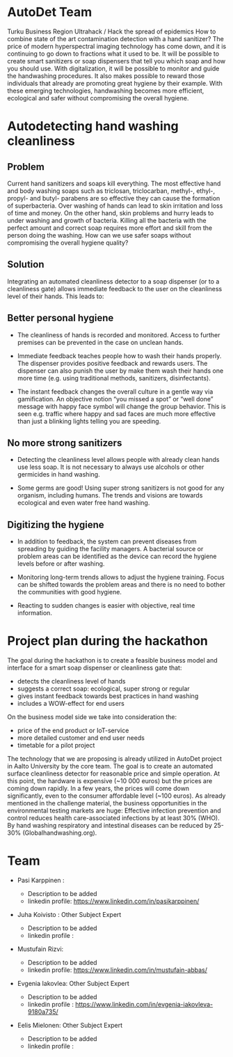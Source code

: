 # AutoDet Team

Turku Business Region Ultrahack / Hack the spread of epidemics
How to combine state of the art contamination detection with a hand sanitizer? The price of modern hyperspectral imaging technology has come down, and it is continuing to go down to fractions what it used to be. It will be possible to create smart sanitizers or soap dispensers that tell you which soap and how you should use. With digitalization, it will be possible to monitor and guide the handwashing procedures. It also makes possible to reward those individuals that already are promoting great hygiene by their example. With these emerging technologies, handwashing becomes more efficient, ecological and safer without compromising the overall hygiene.

# Autodetecting hand washing cleanliness

## Problem

Current hand sanitizers and soaps kill everything. The most effective hand and body washing soaps such as triclosan, triclocarban, methyl-, ethyl-, propyl- and butyl- parabens are so effective they can cause the formation of superbacteria. Over washing of hands can lead to skin irritation and loss of time and money. On the other hand, skin problems and hurry leads to under washing and growth of bacteria.
Killing all the bacteria with the perfect amount and correct soap requires more effort and skill from the person doing the washing.
How can we use safer soaps without compromising the overall hygiene quality?

## Solution

Integrating an automated cleanliness detector to a soap dispenser (or to a cleanliness gate) allows immediate feedback to the user on the cleanliness level of their hands. This leads to:

## Better personal hygiene

- The cleanliness of hands is recorded and monitored. Access to further premises can be prevented in the case on unclean hands.

- Immediate feedback teaches people how to wash their hands properly. The dispenser provides positive feedback and rewards users. The dispenser can also punish the user by make them wash their hands one more time (e.g. using traditional methods, sanitizers, disinfectants).

- The instant feedback changes the overall culture in a gentle way via gamification. An objective notion “you missed a spot” or “well done” message with happy face symbol will change the group behavior. This is seen e.g. traffic where happy and sad faces are much more effective than just a blinking lights telling you are speeding.

## No more strong sanitizers

- Detecting the cleanliness level allows people with already clean hands use less soap. It is not necessary to always use alcohols or other germicides in hand washing.

- Some germs are good! Using super strong sanitizers is not good for any organism, including humans. The trends and visions are towards ecological and even water free hand washing.

## Digitizing the hygiene

- In addition to feedback, the system can prevent diseases from spreading by guiding the facility managers. A bacterial source or problem areas can be identified as the device can record the hygiene levels before or after washing.

- Monitoring long-term trends allows to adjust the hygiene training. Focus can be shifted towards the problem areas and there is no need to bother the communities with good hygiene.

- Reacting to sudden changes is easier with objective, real time information.

# Project plan during the hackathon


The goal during the hackathon is to create a feasible business model and interface for a smart soap dispenser or cleanliness gate that:

- detects the cleanliness level of hands
- suggests a correct soap: ecological, super strong or regular
- gives instant feedback towards best practices in hand washing
- includes a WOW-effect for end users

On the business model side we take into consideration the:

- price of the end product or IoT-service
- more detailed customer and end user needs
- timetable for a pilot project

The technology that we are proposing is already utilized in AutoDet project in Aalto University by the core team. The goal is to create an automated surface cleanliness detector for reasonable price and simple operation.
At this point, the hardware is expensive (~10 000 euros) but the prices are coming down rapidly. In a few years, the prices will come down significantly, even to the consumer affordable level (~100 euros).
As already mentioned in the challenge material, the business opportunities in the environmental testing markets are huge: Effective infection prevention and control reduces health care-associated infections by at least 30% (WHO). By hand washing respiratory and intestinal diseases can be reduced by 25-30% (Globalhandwashing.org).

# Team

- Pasi Karppinen :
  - Description to be added
  - linkedin profile: https://www.linkedin.com/in/pasikarppinen/

- Juha Koivisto : Other Subject Expert
  - Description to be added
  - linkedin profile :

- Mustufain Rizvi:
  - Description to be added
  - linkedin profile: https://www.linkedin.com/in/mustufain-abbas/

- Evgenia Iakovlea: Other Subject Expert
  - Description to be added
  - linkedin profile : https://www.linkedin.com/in/evgenia-iakovleva-9180a735/

- Eelis Mielonen: Other Subject Expert
  - Description to be added
  - linkedin profile :
